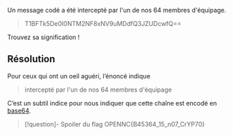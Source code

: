 
Un message codé a été intercepté par l'un de nos 64 membres d'équipage.

> T1BFTk5De0I0NTM2NF8xNV9uMDdfQ3JZUDcwfQ==

Trouvez sa signification !

## Résolution

Pour ceux qui ont un oeil aguéri, l’énoncé indique 
>intercepté par l'un de nos 64 membres d'équipage

C’est un subtil indice pour nous indiquer que cette chaîne est encodé en [base64](base64.md).


>[!question]- Spoiler du flag
> OPENNC{B45364_15_n07_CrYP70}

